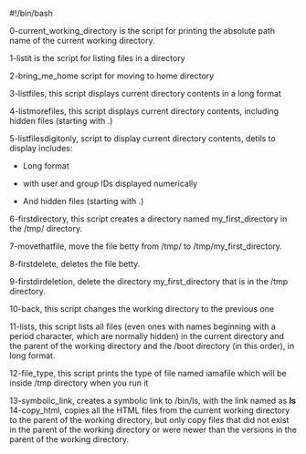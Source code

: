 #!/bin/bash

0-current_working_directory is the script for printing the absolute path name of the current working directory.

1-listit is the script for listing files in a directory

2-bring_me_home script for moving to home directory

3-listfiles, this script displays current directory contents in a long format

4-listmorefiles, this script displays current directory contents, including hidden files (starting with .)

5-listfilesdigitonly, script to display current directory contents, detils to display includes:

- Long format

- with user and group IDs displayed numerically

- And hidden files (starting with .)

6-firstdirectory, this script creates a directory named my_first_directory in the /tmp/ directory.

7-movethatfile, move the file betty from /tmp/ to /tmp/my_first_directory.

8-firstdelete, deletes the file betty.

9-firstdirdeletion, delete the directory my_first_directory that is in the /tmp directory.

10-back, this script changes the working directory to the previous one

11-lists, this script lists all files (even ones with names beginning with a period character, which are normally hidden) in the current directory and the parent of the working directory and the /boot directory (in this order), in long format.

12-file_type, this script prints the type of file named iamafile which will be inside /tmp directory when you run it

13-symbolic_link, creates a symbolic link to /bin/ls, with the link named as __ls__
14-copy_html, copies all the HTML files from the current working directory to the parent of the working directory, but only copy files that did not exist in the parent of the working directory or were newer than the versions in the parent of the working directory.
